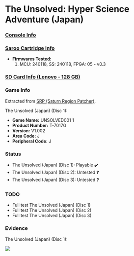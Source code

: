 # The Unsolved: Hyper Science Adventure (Japan)

### [Console Info](../../../../Info/Consoles/VA13/README.md)

### [Saroo Cartridge Info](../../../../Info/Cartridges/RetroGameParadiseStore/1.32F/README.md)

- <b>Firmwares Tested:</b>
  1. MCU: 240118, SS: 240118, FPGA: 05 - v0.3

### [SD Card Info (Lenovo - 128 GB)](../../../../Info/SdCards/Lenovo/128GB/fat32/README.md)

### Game Info

Extracted from [SRP (Saturn Region Patcher)](https://segaxtreme.net/resources/saturn-region-patcher.81/download).

The Unsolved (Japan) (Disc 1):

- <b>Game Name:</b> UNSOLVED001 1
- <b>Product Number:</b> T-7017G
- <b>Version:</b> V1.002
- <b>Area Code:</b> J
- <b>Peripheral Code:</b> J

### Status

- The Unsolved (Japan) (Disc 1): Playable :heavy_check_mark:
- The Unsolved (Japan) (Disc 2): Untested :question:
- The Unsolved (Japan) (Disc 3): Untested :question:

### TODO

- Full test The Unsolved (Japan) (Disc 1)
- Full test The Unsolved (Japan) (Disc 2)
- Full test The Unsolved (Japan) (Disc 3)

### Evidence

The Unsolved (Japan) (Disc 1):

[![](https://img.youtube.com/vi/1nxOQ_vpHWQ/0.jpg)](https://www.youtube.com/watch?v=1nxOQ_vpHWQ)
